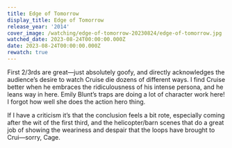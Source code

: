 ```yaml
---
title: Edge of Tomorrow
display_title: Edge of Tomorrow
release_year: '2014'
cover_image: /watching/edge-of-tomorrow-20230824/edge-of-tomorrow.jpg
watched_date: 2023-08-24T00:00:00.000Z
date: 2023-08-24T00:00:00.000Z
rewatch: true
---
```

First 2/3rds are great—just absolutely goofy, and directly acknowledges the audience’s desire to watch Cruise die dozens of different ways. I find Cruise better when he embraces the ridiculousness of his intense persona, and he leans way in here. Emily Blunt’s traps are doing a lot of character work here! I forgot how well she does the action hero thing.

If I have a criticism it’s that the conclusion feels a bit rote, especially coming after the wit of the first third, and the helicopter/barn scenes that do a great job of showing the weariness and despair that the loops have brought to Crui—sorry, Cage.
